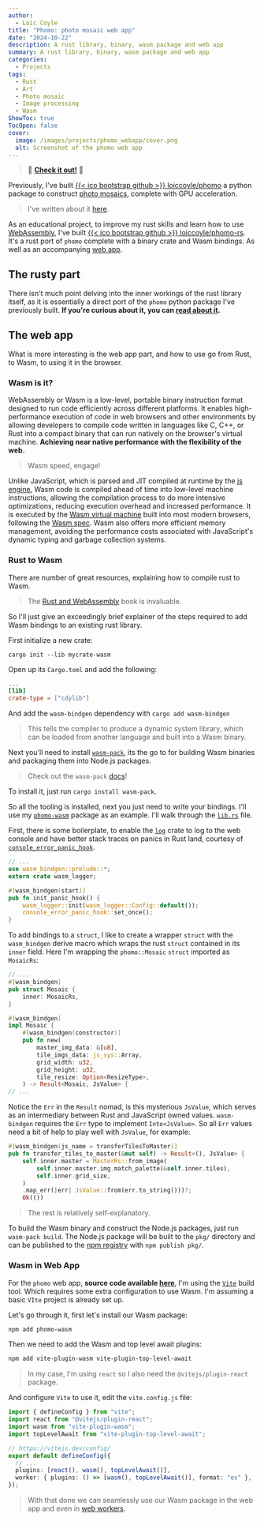 ```yaml
---
author:
  - Loïc Coyle
title: "Phomo: photo mosaic web app"
date: "2024-10-22"
description: A rust library, binary, wasm package and web app
summary: A rust library, binary, wasm package and web app
categories:
  - Projects
tags:
  - Rust
  - Art
  - Photo mosaic
  - Image processing
  - Wasm
ShowToc: true
TocOpen: false
cover:
  image: /images/projects/phomo_webapp/cover.png
  alt: Screenshot of the phomo web app
---
```


> 🚀 **[Check it out!](https://loiccoyle.com/phomo-rs)** 🚀

Previously, I've built [{{< ico bootstrap github >}} loiccoyle/phomo](https://github.com/loiccoyle/phomo) a python package to construct [photo mosaics](https://en.wikipedia.org/wiki/Photographic_mosaic), complete with GPU acceleration.

> I've written about it [here](https://loiccoyle.com/projects/phomo).

As an educational project, to improve my rust skills and learn how to use [WebAssembly](https://webassembly.org/), I've built [{{< ico bootstrap github >}} loiccoyle/phomo-rs](https://github.com/loiccoyle/phomo-rs). It's a rust port of `phomo` complete with a binary crate and Wasm bindings. As well as an accompanying [web app](https://loiccoyle.com/phomo-rs).

## The rusty part

There isn't much point delving into the inner workings of the rust library itself, as it is essentially a direct port of the `phomo` python package I've previously built. **If you're curious about it, you can [read about it](https://loiccoyle.com/projects/phomo-rs).**

## The web app

What is more interesting is the web app part, and how to use go from Rust, to Wasm, to using it in the browser.

### Wasm is it?

WebAssembly or Wasm is a low-level, portable binary instruction format designed to run code efficiently across different platforms. It enables high-performance execution of code in web browsers and other environments by allowing developers to compile code written in languages like C, C++, or Rust into a compact binary that can run natively on the browser's virtual machine. **Achieving near native performance with the flexibility of the web.**

> Wasm speed, engage!

Unlike JavaScript, which is parsed and JIT compiled at runtime by the [js engine](https://en.wikipedia.org/wiki/JavaScript_engine), Wasm code is compiled ahead of time into low-level machine instructions, allowing the compilation process to do more intensive optimizations, reducing execution overhead and increased performance. It is executed by the [Wasm virtual machine](https://en.wikipedia.org/wiki/WebAssembly#Virtual_machine) built into most modern browsers, following the [Wasm spec](https://webassembly.github.io/spec/). Wasm also offers more efficient memory management, avoiding the performance costs associated with JavaScript's dynamic typing and garbage collection systems.

### Rust to Wasm

There are number of great resources, explaining how to compile rust to Wasm.

> The [Rust and WebAssembly](https://rustwasm.github.io/docs/book/) book is invaluable.

So I'll just give an exceedingly brief explainer of the steps required to add Wasm bindings to an existing rust library.

First initialize a new crate:

```Sh
cargo init --lib mycrate-wasm
```

Open up its `Cargo.toml` and add the following:

```toml
...
[lib]
crate-type = ["cdylib"]
```

And add the `wasm-bindgen` dependency with `cargo add wasm-bindgen`

> This tells the compiler to produce a dynamic system library, which can be loaded from another language and built into a Wasm binary.

Next you'll need to install [`wasm-pack`](https://webassembly.github.io/spec/), its the go to for building Wasm binaries and packaging them into Node.js packages.

> Check out the `wasm-pack` [docs](https://rustwasm.github.io/docs/wasm-pack/)!

To install it, just run `cargo install wasm-pack`.

So all the tooling is installed, next you just need to write your bindings. I'll use my [`phomo-wasm`](https://github.com/loiccoyle/phomo-rs/tree/main/phomo-wasm) package as an example. I'll walk through the [`lib.rs`](https://github.com/loiccoyle/phomo-rs/blob/main/phomo-wasm/src/lib.rs) file.

First, there is some boilerplate, to enable the [`log`](https://docs.rs/log/latest/log/) crate to log to the web console and have better stack traces on panics in Rust land, courtesy of [`console_error_panic_hook`](https://docs.rs/console_error_panic_hook/latest/console_error_panic_hook/).

```rust
// ...
use wasm_bindgen::prelude::*;
extern crate wasm_logger;

#[wasm_bindgen(start)]
pub fn init_panic_hook() {
    wasm_logger::init(wasm_logger::Config::default());
    console_error_panic_hook::set_once();
}

```

To add bindings to a `struct`, I like to create a wrapper `struct` with the `wasm_bindgen` derive macro which wraps the rust `struct` contained in its `inner` field. Here I'm wrapping the `phomo::Mosaic` `struct` imported as `MosaicRs`:

```rust
// ...
#[wasm_bindgen]
pub struct Mosaic {
    inner: MosaicRs,
}

#[wasm_bindgen]
impl Mosaic {
    #[wasm_bindgen(constructor)]
    pub fn new(
        master_img_data: &[u8],
        tile_imgs_data: js_sys::Array,
        grid_width: u32,
        grid_height: u32,
        tile_resize: Option<ResizeType>,
    ) -> Result<Mosaic, JsValue> {
// ...
```

Notice the `Err` in the `Result` nomad, is this mysterious `JsValue`, which serves as an intermediary between Rust and JavaScript owned values. `wasm-bindgen` requires the `Err` type to implement `Into<JsValue>`. So all `Err` values need a bit of help to play well with `JsValue`, for example:

```rust {hl_lines=[7]}
#[wasm_bindgen(js_name = transferTilesToMaster)]
pub fn transfer_tiles_to_master(&mut self) -> Result<(), JsValue> {
    self.inner.master = MasterRs::from_image(
        self.inner.master.img.match_palette(&self.inner.tiles),
        self.inner.grid_size,
    )
    .map_err(|err| JsValue::from(err.to_string()))?;
    Ok(())
```

> The rest is relatively self-explanatory.

To build the Wasm binary and construct the Node.js packages, just run `wasm-pack build`. The Node.js package will be built to the `pkg/` directory and can be published to the [npm registry](https://www.npmjs.com/package/phomo-wasm) with `npm publish pkg/`.

### Wasm in Web App

For the `phomo` web app, **source code available [here](https://github.com/loiccoyle/phomo-rs/tree/gh-pages)**, I'm using the [`Vite`](https://vite.dev) build tool. Which requires some extra configuration to use Wasm. I'm assuming a basic `VIte` project is already set up.

Let's go through it, first let's install our Wasm package:

```sh
npm add phomo-wasm
```

Then we need to add the Wasm and top level await plugins:

```sh
npm add vite-plugin-wasm vite-plugin-top-level-await
```

> In my case, I'm using `react` so I also need the `@vitejs/plugin-react` package.

And configure `Vite` to use it, edit the `vite.config.js` file:

```ts {hl_lines=[9,10]}
import { defineConfig } from "vite";
import react from "@vitejs/plugin-react";
import wasm from "vite-plugin-wasm";
import topLevelAwait from "vite-plugin-top-level-await";

// https://vitejs.dev/config/
export default defineConfig({
  // ...
  plugins: [react(), wasm(), topLevelAwait()],
  worker: { plugins: () => [wasm(), topLevelAwait()], format: "es" },
});
```

> With that done we can seamlessly use our Wasm package in the web app and even in [web workers](https://web.dev/learn/performance/web-worker-overview).

<!-- ### A couple gotchas -->
<!---->
<!-- - [`rayon`](https://docs.rs/rayon) [doesn't play too well with Wasm](https://github.com/rayon-rs/rayon/tree/97c1133c2366a301a2d4ab35cf686bca7f74830f?tab=readme-ov-file#usage-with-webassembly), there are ways to get it to work, using [`wasm-bindgen-rayon`](https://github.com/RReverser/wasm-bindgen-rayon), but it requires a bit of setup and I haven't had much success. -->
